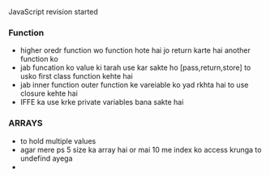 
JavaScript  revision started
### Function ###
 - higher oredr function wo function hote hai jo return karte hai another function ko 
 - jab funcation ko value ki tarah use kar sakte ho [pass,return,store] to usko first class function kehte hai 
 - jab inner function outer function ke vareiable ko yad rkhta hai to use closure kehte hai 
 - IFFE ka use krke private variables bana sakte hai 

 ### ARRAYS ###
  - to hold multiple values
  - agar mere ps 5 size ka array hai or mai 10 me index ko access krunga to undefind ayega 
  - 